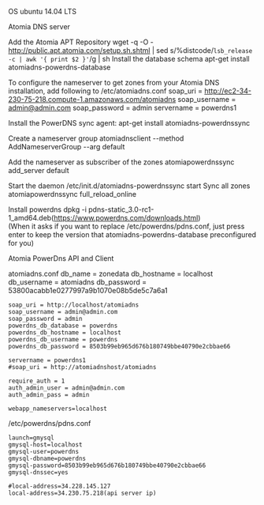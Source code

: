 OS
ubuntu 14.04 LTS

Atomia DNS server

Add the Atomia APT Repository
    wget -q -O - http://public.apt.atomia.com/setup.sh.shtml | sed s/%distcode/`lsb_release -c | awk '{ print $2 }'`/g | sh
Install the database schema 
    apt-get install atomiadns-powerdns-database

To configure the nameserver to get zones from your Atomia DNS installation, add following to /etc/atomiadns.conf
    soap_uri = http://ec2-34-230-75-218.compute-1.amazonaws.com/atomiadns
    soap_username = admin@admin.com
    soap_password = admin
    servername = powerdns1
	
Install the PowerDNS sync agent:
    apt-get install atomiadns-powerdnssync

Create a nameserver group
    atomiadnsclient --method AddNameserverGroup --arg default

Add the nameserver as subscriber of the zones 
    atomiapowerdnssync add_server default

Start the daemon
    /etc/init.d/atomiadns-powerdnssync start
Sync all zones
    atomiapowerdnssync full_reload_online

Install powerdns
    dpkg -i pdns-static_3.0-rc1-1_amd64.deb(https://www.powerdns.com/downloads.html)	
    (When it asks if you want to replace /etc/powerdns/pdns.conf, just press enter to keep the version that atomiadns-powerdns-database preconfigured for you)



Atomia PowerDns API and Client


atomiadns.conf
	db_name = zonedata
	db_hostname = localhost
	db_username = atomiadns
	db_password = 53800acabb1e0277997a9b1070e08b5de5c7a6a1

	soap_uri = http://localhost/atomiadns
	soap_username = admin@admin.com
	soap_password = admin
	powerdns_db_database = powerdns
	powerdns_db_hostname = localhost
	powerdns_db_username = powerdns
	powerdns_db_password = 8503b99eb965d676b180749bbe40790e2cbbae66

	servername = powerdns1
	#soap_uri = http://atomiadnshost/atomiadns

	require_auth = 1
	auth_admin_user = admin@admin.com
	auth_admin_pass = admin

	webapp_nameservers=localhost
	
/etc/powerdns/pdns.conf

	launch=gmysql
	gmysql-host=localhost
	gmysql-user=powerdns
	gmysql-dbname=powerdns
	gmysql-password=8503b99eb965d676b180749bbe40790e2cbbae66
	gmysql-dnssec=yes

	#local-address=34.228.145.127
	local-address=34.230.75.218(api server ip)

